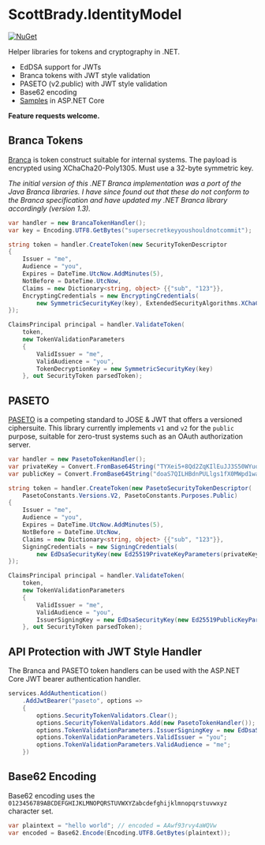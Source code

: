 # ScottBrady.IdentityModel

[![NuGet](https://img.shields.io/nuget/v/ScottBrady.IdentityModel.svg)](https://www.nuget.org/packages/ScottBrady.IdentityModel/)

Helper libraries for tokens and cryptography in .NET.

- EdDSA support for JWTs
- Branca tokens with JWT style validation
- PASETO (v2.public) with JWT style validation
- Base62 encoding
- [Samples](https://github.com/scottbrady91/IdentityModel/tree/master/samples/ScottBrady.IdentityModel.Samples.AspNetCore) in ASP.NET Core

**Feature requests welcome.**

## Branca Tokens

[Branca](https://branca.io/) is token construct suitable for internal systems. The payload is encrypted using XChaCha20-Poly1305. Must use a 32-byte symmetric key.

*The initial version of this .NET Branca implementation was a port of the Java Branca libraries. I have since found out that these do not conform to the Branca specification and have updated my .NET Branca library accordingly (version 1.3).*

```csharp
var handler = new BrancaTokenHandler();
var key = Encoding.UTF8.GetBytes("supersecretkeyyoushouldnotcommit");

string token = handler.CreateToken(new SecurityTokenDescriptor
{
    Issuer = "me",
    Audience = "you",
    Expires = DateTime.UtcNow.AddMinutes(5),
    NotBefore = DateTime.UtcNow,
    Claims = new Dictionary<string, object> {{"sub", "123"}},
    EncryptingCredentials = new EncryptingCredentials(
        new SymmetricSecurityKey(key), ExtendedSecurityAlgorithms.XChaCha20Poly1305)
});

ClaimsPrincipal principal = handler.ValidateToken(
    token,
    new TokenValidationParameters
    {
        ValidIssuer = "me",
        ValidAudience = "you",
        TokenDecryptionKey = new SymmetricSecurityKey(key)
    }, out SecurityToken parsedToken);
```

## PASETO

[PASETO](https://paseto.io/) is a competing standard to JOSE & JWT that offers a versioned ciphersuite. This library currently implements `v1` and `v2` for the `public` purpose, suitable for zero-trust systems such as an OAuth authorization server.

```csharp
var handler = new PasetoTokenHandler();
var privateKey = Convert.FromBase64String("TYXei5+8Qd2ZqKIlEuJJ3S50WYuocFTrqK+3/gHVH9B2hpLtAgscF2c9QuWCzV9fQxal3XBqTXivXJPpp79vgw==");
var publicKey = Convert.FromBase64String("doaS7QILHBdnPULlgs1fX0MWpd1wak14r1yT6ae/b4M=");

string token = handler.CreateToken(new PasetoSecurityTokenDescriptor(
    PasetoConstants.Versions.V2, PasetoConstants.Purposes.Public)
{
    Issuer = "me",
    Audience = "you",
    Expires = DateTime.UtcNow.AddMinutes(5),
    NotBefore = DateTime.UtcNow,
    Claims = new Dictionary<string, object> {{"sub", "123"}},
    SigningCredentials = new SigningCredentials(
        new EdDsaSecurityKey(new Ed25519PrivateKeyParameters(privateKey, 0)), ExtendedSecurityAlgorithms.EdDsa)
});

ClaimsPrincipal principal = handler.ValidateToken(
    token,
    new TokenValidationParameters
    {
        ValidIssuer = "me",
        ValidAudience = "you",
        IssuerSigningKey = new EdDsaSecurityKey(new Ed25519PublicKeyParameters(publicKey, 0))
    }, out SecurityToken parsedToken);
```

## API Protection with JWT Style Handler

The Branca and PASETO token handlers can be used with the ASP.NET Core JWT bearer authentication handler.

```csharp
services.AddAuthentication()
    .AddJwtBearer("paseto", options =>
    {
        options.SecurityTokenValidators.Clear();
        options.SecurityTokenValidators.Add(new PasetoTokenHandler());
        options.TokenValidationParameters.IssuerSigningKey = new EdDsaSecurityKey(new Ed25519PublicKeyParameters(<your_public_key>, 0));
        options.TokenValidationParameters.ValidIssuer = "you";
        options.TokenValidationParameters.ValidAudience = "me";
    })
```

## Base62 Encoding

Base62 encoding uses the `0123456789ABCDEFGHIJKLMNOPQRSTUVWXYZabcdefghijklmnopqrstuvwxyz` character set.

```csharp
var plaintext = "hello world"; // encoded = AAwf93rvy4aWQVw
var encoded = Base62.Encode(Encoding.UTF8.GetBytes(plaintext));
```
